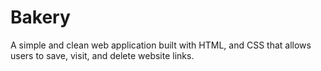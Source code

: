 # Bakery
A simple and clean web application built with HTML, and CSS that allows users to save, visit, and delete website links.
